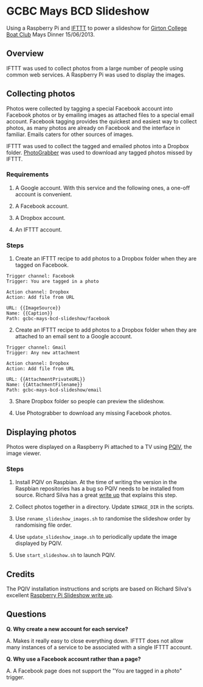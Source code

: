 GCBC Mays BCD Slideshow
=======================

Using a Raspberry Pi and [IFTTT](http://ifttt.com) to power a slideshow for [Girton College Boat Club](http://www.girtoncollegeboatclub.com/) Mays Dinner 15/06/2013.

Overview
--------

IFTTT was used to collect photos from a large number of people using common web services. A Raspberry Pi was used to display the images.

Collecting photos
-----------------

Photos were collected by tagging a special Facebook account into Facebook photos or by emailing images as attached files to a special email account. Facebook tagging provides the quickest and easiest way to collect photos, as many photos are already on Facebook and the interface in familiar. Emails caters for other sources of images.

IFTTT was used to collect the tagged and emailed photos into a Dropbox folder. [PhotoGrabber](http://photograbber.org) was used to download any tagged photos missed by IFTTT.

### Requirements

1. A Google account. With this service and the following ones, a one-off account is convenient.

2. A Facebook account.

3. A Dropbox account.

4. An IFTTT account.

### Steps

1. Create an IFTTT recipe to add photos to a Dropbox folder when they are tagged on Facebook.

```
Trigger channel: Facebook
Trigger: You are tagged in a photo
    
Action channel: Dropbox
Action: Add file from URL
    
URL: {{ImageSource}}
Name: {{Caption}}
Path: gcbc-mays-bcd-slideshow/facebook
```

2. Create an IFTTT recipe to add photos to a Dropbox folder when they are attached to an email sent to a Google account.

```
Trigger channel: Gmail
Trigger: Any new attachment
    
Action channel: Dropbox
Action: Add file from URL
    
URL: {{AttachmentPrivateURL}}
Name: {{AttachmentFilename}}
Path: gcbc-mays-bcd-slideshow/email
```
    
3. Share Dropbox folder so people can preview the slideshow.

4. Use Photograbber to download any missing Facebook photos.

Displaying photos
-----------------

Photos were displayed on a Raspberry Pi attached to a TV using [PQIV](http://www.pberndt.com/Programme/Linux/pqiv/index.html), the image viewer.

### Steps

1. Install PQIV on Raspbian. At the time of writing the version in the Raspbian repositories has a bug so PQIV needs to be installed from source. Richard Silva has a great [write up](http://themanbehindthecode.com/2013/03/29/raspberry-pi-slideshow/) that explains this step.

2. Collect photos together in a directory. Update `$IMAGE_DIR` in the scripts.

3. Use `rename_slideshow_images.sh` to randomise the slideshow order by randomising file order.

4. Use `update_slideshow_image.sh` to periodically update the image displayed by PQIV.

5. Use `start_slideshow.sh` to launch PQIV.

Credits
-------

The PQIV installation instructions and scripts are based on Richard Silva's excellent [Raspberry Pi Slideshow write up](http://themanbehindthecode.com/2013/03/29/raspberry-pi-slideshow/).

Questions
---------

**Q. Why create a new account for each service?**

A. Makes it really easy to close everything down. IFTTT does not allow many instances
of a service to be associated with a single IFTTT account.

**Q. Why use a Facebook account rather than a page?**

A. A Facebook page does not support the "You are tagged in a photo" trigger.
